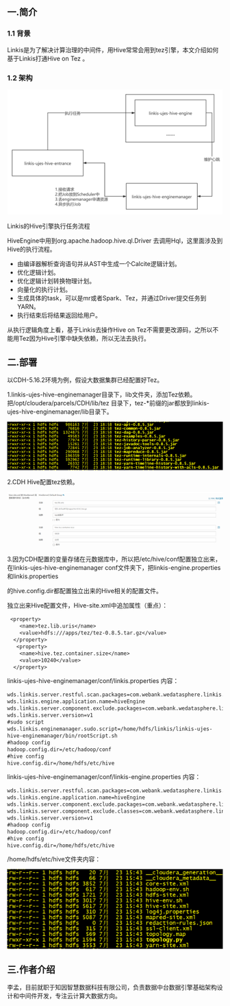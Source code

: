 ## 一.简介

### 1.1 背景

Linkis是为了解决计算治理的中间件，用Hive常常会用到tez引擎，本文介绍如何基于Linkis打通Hive on Tez 。

### 1.2 架构

![图片](../images/tez/hive_tez.png)

Linkis的Hive引擎执行任务流程

HiveEngine中用到org.apache.hadoop.hive.ql.Driver 去调用Hql，这里面涉及到Hive的执行流程。

* 由编译器解析查询语句并从AST中生成一个Calcite逻辑计划。
* 优化逻辑计划。
* 优化逻辑计划转换物理计划。
* 向量化的执行计划。
* 生成具体的task，可以是mr或者Spark、Tez，并通过Driver提交任务到YARN。
* 执行结束后将结果返回给用户。

从执行逻辑角度上看，基于Linkis去操作Hive on Tez不需要更改源码，之所以不能用Tez因为Hive引擎中缺失依赖，所以无法去执行。

## 二.部署

以CDH-5.16.2环境为例，假设大数据集群已经配置好Tez。

1.linkis-ujes-hive-enginemanager目录下，lib文件夹，添加Tez依赖。把/opt/cloudera/parcels/CDH/lib/tez 目录下，tez-*前缀的jar都放到linkis-ujes-hive-enginemanager/lib目录下。

![图片](../images/tez/hive_tez2.png)

2.CDH Hive配置tez依赖。

![图片](../images/tez/hive_tez3.png)

3.因为CDH配置的变量存储在元数据库中，所以把/etc/hive/conf配置独立出来，在linkis-ujes-hive-enginemanager conf文件夹下，把linkis-engine.properties和linkis.properties

的hive.config.dir都配置独立出来的Hive相关的配置文件。

独立出来Hive配置文件，Hive-site.xml中追加属性（重点）：

```plain
 <property>
    <name>tez.lib.uris</name>
    <value>hdfs:///apps/tez/tez-0.8.5.tar.gz</value>
  </property>
   <property>
    <name>hive.tez.container.size</name>
    <value>10240</value>
  </property>
```
linkis-ujes-hive-enginemanager/conf/linkis.properties 内容：

```plain
wds.linkis.server.restful.scan.packages=com.webank.wedatasphere.linkis.entrance.restful
wds.linkis.engine.application.name=hiveEngine
wds.linkis.server.component.exclude.packages=com.webank.wedatasphere.linkis.engine.,com.webank.wedatasphere.linkis.udf.
wds.linkis.server.version=v1
#sudo script
wds.linkis.enginemanager.sudo.script=/home/hdfs/linkis/linkis-ujes-hive-enginemanager/bin/rootScript.sh
#hadoop config
hadoop.config.dir=/etc/hadoop/conf
#hive config
hive.config.dir=/home/hdfs/etc/hive
```
linkis-ujes-hive-enginemanager/conf/linkis-engine.properties 内容：

```plain
wds.linkis.server.restful.scan.packages=com.webank.wedatasphere.linkis.engine.restful
wds.linkis.engine.application.name=hiveEngine
wds.linkis.server.component.exclude.packages=com.webank.wedatasphere.linkis.enginemanager.,com.webank.wedatasphere.linkis.udf.
wds.linkis.server.component.exclude.classes=com.webank.wedatasphere.linkis.resourcemanager.service.annotation.RMAnnotationParser
wds.linkis.server.version=v1
#hadoop config
hadoop.config.dir=/etc/hadoop/conf
#hive config
hive.config.dir=/home/hdfs/etc/hive
```
/home/hdfs/etc/hive文件夹内容：

![图片](../images/tez/hive_tez4.png)

## 三.作者介绍

李孟，目前就职于知因智慧数据科技有限公司，负责数据中台数据引擎基础架构设计和中间件开发，专注云计算大数据方向。

